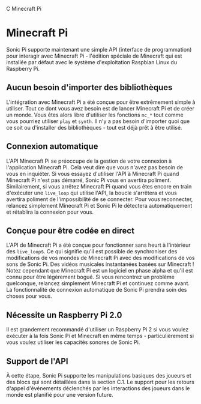 C Minecraft Pi

# Minecraft Pi

Sonic Pi supporte maintenant une simple API (interface de programmation) pour interagir avec Minecraft Pi - l'édition spéciale de Minecraft qui est installée par défaut avec le système d'exploitation Raspbian Linux du Raspberry Pi.

## Aucun besoin d'importer des bibliothèques

L'intégration avec Minecraft Pi a été conçue pour être extrêmement simple à utiliser. Tout ce dont vous avez besoin est de lancer Minecraft Pi et de créer un monde. Vous êtes alors libre d'utiliser les fonctions `mc_*` tout comme vous pourriez utiliser `play` et `synth`. Il n'y a pas besoin d'importer quoi que ce soit ou d'installer des bibliothèques - tout est déjà prêt à être utilisé.

## Connexion automatique

L'API Minecraft Pi se préoccupe de la gestion de votre connexion à l'application Minecraft Pi. Cela veut dire que vous n'avez pas besoin de vous en inquiéter. Si vous essayez d'utiliser l'API à Minecraft Pi quand Minecraft Pi n'est pas démarré, Sonic Pi vous en avertira poliment. Similairement, si vous arrêtez Minecraft Pi quand vous êtes encore en train d'exécuter une `live_loop` qui utilise l'API, la boucle s'arrêtera et vous avertira poliment de l'impossibilité de se connecter. Pour vous reconnecter, relancez simplement Minecraft Pi et Sonic Pi le détectera automatiquement et rétablira la connexion pour vous.

## Conçue pour être codée en direct

L'API de Minecraft Pi a été conçue pour fonctionner sans heurt à l'intérieur des `live_loop`s. Ce qui signifie qu'il est possible de synchroniser des modifications de vos mondes de Minecraft Pi avec des modifications de vos sons de Sonic Pi. Des vidéos musicales instantanées basées sur Minecraft ! Notez cependant que Minecraft Pi est un logiciel en phase alpha et qu'il est connu pour être légèrement bogué. Si vous rencontrez un problème quelconque, relancez simplement Minecraft Pi et continuez comme avant. La fonctionnalité de connexion automatique de Sonic Pi prendra soin des choses pour vous.

## Nécessite un Raspberry Pi 2.0

Il est grandement recommandé d'utiliser un Raspberry Pi 2 si vous voulez exécuter à la fois Sonic Pi et Minecraft en même temps - particulièrement si vous voulez utiliser les capacités sonores de Sonic Pi.

## Support de l'API

À cette étape, Sonic Pi supporte les manipulations basiques des joueurs et des blocs qui sont détaillées dans la section C.1. Le support pour les retours d'appel d'événements déclenchés par les interactions des joueurs dans le monde est planifié pour une version future.
